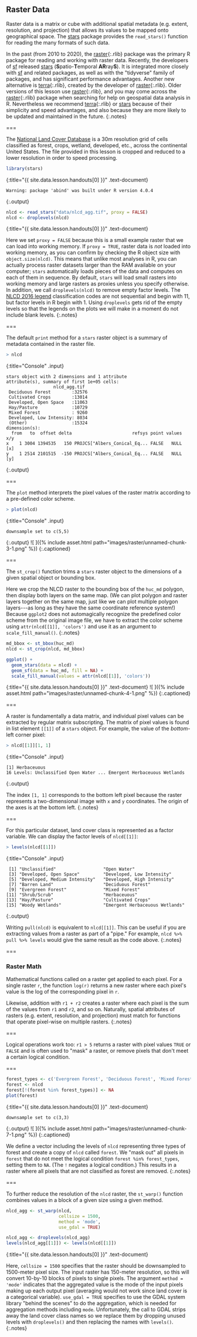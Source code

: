 ---
---

## Raster Data

Raster data is a matrix or cube with additional spatial metadata (e.g. extent,
resolution, and projection) that allows its values to be mapped onto geographical
space. The [stars][stars] package provides the `read_stars()` function
for reading the many formats of such data.

In the past (from 2010 to 2020), the [raster](){:.rlib} package was the primary R package 
for reading and working with raster data. Recently, the developers of [sf][sf]
released [stars][stars] (**S**patio-**T**emporal **AR**ray**S**). It is integrated
more closely with [sf][sf] and related packages, as well as with the "tidyverse"
family of packages, and has significant performance advantages. Another new alternative
is [terra](){:.rlib}, created by the developer of [raster](){:.rlib}. Older versions of this lesson
use [raster](){:.rlib}, and you may come across the [raster](){:.rlib} package when searching for help on
geospatial data analysis in R. Nevertheless we recommend [terra](){:.rlib} or [stars][stars] 
because of their simplicity and speed advantages, and also because they are more likely 
to be updated and maintained in the future.
{:.notes}

===

The [National Land Cover Database](http://www.mrlc.gov) is a 30m resolution grid
of cells classified as forest, crops, wetland, developed, etc., across the continental
United States.
The file provided in this lesson is cropped and reduced to a lower resolution in
order to speed processing.



~~~r
library(stars)
~~~
{:title="{{ site.data.lesson.handouts[0] }}" .text-document}


~~~
Warning: package 'abind' was built under R version 4.0.4
~~~
{:.output}


~~~r
nlcd <- read_stars("data/nlcd_agg.tif", proxy = FALSE)
nlcd <- droplevels(nlcd)
~~~
{:title="{{ site.data.lesson.handouts[0] }}" .text-document}


Here we set `proxy = FALSE` because this is a small example raster that we can
load into working memory. 
If `proxy = TRUE`, raster data is *not* loaded into working memory, as you can confirm
by checking the R object size with `object.size(nlcd)`. This means that unlike
most analyses in R, you can actually process raster datasets larger than the RAM
available on your computer; `stars` automatically loads pieces of the
data and computes on each of them in sequence. By default, `stars` will load small
rasters into working memory and large rasters as proxies unless you specify otherwise.
In addition, we call `droplevels(nlcd)` to remove empty factor levels. The 
[NLCD 2016 legend](https://www.mrlc.gov/data/legends/national-land-cover-database-2016-nlcd2016-legend)
classification codes are not sequential and begin with 11, but factor levels in R begin with 1. 
Using `droplevels` gets rid of the empty levels so that the legends on the plots 
we will make in a moment do not include blank levels.
{:.notes}

===

The default `print` method for a `stars` raster object is a summary of metadata contained
in the raster file.



~~~r
> nlcd
~~~
{:title="Console" .input}


~~~
stars object with 2 dimensions and 1 attribute
attribute(s), summary of first 1e+05 cells:
                  nlcd_agg.tif   
 Deciduous Forest        :32576  
 Cultivated Crops        :13014  
 Developed, Open Space   :11063  
 Hay/Pasture             :10729  
 Mixed Forest            : 9260  
 Developed, Low Intensity: 8034  
 (Other)                 :15324  
dimension(s):
  from   to  offset delta                       refsys point values x/y
x    1 3004 1394535   150 PROJCS["Albers_Conical_Eq... FALSE   NULL [x]
y    1 2514 2101515  -150 PROJCS["Albers_Conical_Eq... FALSE   NULL [y]
~~~
{:.output}


===

The `plot` method interprets the pixel values of the raster matrix according to a
pre-defined color scheme.



~~~r
> plot(nlcd)
~~~
{:title="Console" .input}


~~~
downsample set to c(5,5)
~~~
{:.output}
![ ]({% include asset.html path="images/raster/unnamed-chunk-3-1.png" %})
{:.captioned}

===

The `st_crop()` function trims a `stars` raster object to the dimensions of a given
spatial object or bounding box.

Here we crop the NLCD raster
to the bounding box of the `huc_md` polygon, then display both layers on the same map.
(We can plot polygon and raster layers together on the same map, just like we can plot
multiple polygon layers---as long as they have the same coordinate reference system!) 
Because `ggplot2` does not automagically recognize the predefined color scheme from the 
original image file, we have to extract the color scheme using
`attr(nlcd[[1]], 'colors')` and use it as an argument to `scale_fill_manual()`.
{:.notes}



~~~r
md_bbox <- st_bbox(huc_md)
nlcd <- st_crop(nlcd, md_bbox)

ggplot() +
  geom_stars(data = nlcd) +
  geom_sf(data = huc_md, fill = NA) +
  scale_fill_manual(values = attr(nlcd[[1]], 'colors'))
~~~
{:title="{{ site.data.lesson.handouts[0] }}" .text-document}
![ ]({% include asset.html path="images/raster/unnamed-chunk-4-1.png" %})
{:.captioned}

===

A raster is fundamentally a data matrix, and individual pixel values can be
extracted by regular matrix subscripting. The matrix of pixel values is found
in list element `[[1]]` of a `stars` object. For example, the value of
the _bottom_-left corner pixel:



~~~r
> nlcd[[1]][1, 1]
~~~
{:title="Console" .input}


~~~
[1] Herbaceuous
16 Levels: Unclassified Open Water ... Emergent Herbaceuous Wetlands
~~~
{:.output}


The index `[1, 1]` corresponds to the bottom left pixel because the raster
represents a two-dimensional image with `x` and `y` coordinates. The origin
of the axes is at the bottom left.
{:.notes}

===

For this particular dataset, land cover class is represented as a factor
variable. We can display the factor levels of `nlcd[[1]]`:



~~~r
> levels(nlcd[[1]])
~~~
{:title="Console" .input}


~~~
 [1] "Unclassified"                  "Open Water"                   
 [3] "Developed, Open Space"         "Developed, Low Intensity"     
 [5] "Developed, Medium Intensity"   "Developed, High Intensity"    
 [7] "Barren Land"                   "Deciduous Forest"             
 [9] "Evergreen Forest"              "Mixed Forest"                 
[11] "Shrub/Scrub"                   "Herbaceuous"                  
[13] "Hay/Pasture"                   "Cultivated Crops"             
[15] "Woody Wetlands"                "Emergent Herbaceuous Wetlands"
~~~
{:.output}


Writing `pull(nlcd)` is equivalent to `nlcd[[1]]`. This can be useful if 
you are extracting values from a raster as part of a "pipe." For example,
`nlcd %>% pull %>% levels` would give the same result as the code above.
{:.notes}

===

### Raster Math

Mathematical functions called on a raster get applied to each pixel. For a
single raster `r`, the function `log(r)` returns a new raster where each pixel's
value is the log of the corresponding pixel in `r`.

Likewise, addition with `r1 + r2` creates a raster where each pixel is the sum of the
values from `r1` and `r2`, and so on. Naturally, spatial attributes of rasters
(e.g. extent, resolution, and projection) must match for functions that operate
pixel-wise on multiple rasters.
{:.notes}

===

Logical operations work too: `r1 > 5` returns a raster with pixel values `TRUE`
or `FALSE` and is often used to "mask" a raster, or remove pixels that don't
meet a certain logical condition.

===



~~~r
forest_types <- c('Evergreen Forest', 'Deciduous Forest', 'Mixed Forest')
forest <- nlcd
forest[!(forest %in% forest_types)] <- NA
plot(forest)
~~~
{:title="{{ site.data.lesson.handouts[0] }}" .text-document}


~~~
downsample set to c(3,3)
~~~
{:.output}
![ ]({% include asset.html path="images/raster/unnamed-chunk-7-1.png" %})
{:.captioned}

We define a vector including the levels of `nlcd` representing three types of forest and
create a copy of `nlcd` called `forest`. We "mask out" all pixels in `forest` that do not meet
the logical condition `forest %in% forest_types`, setting them to `NA`. (The `!` negates a
logical condition.) This results in a raster 
where all pixels that are not classified as forest are removed.
{:.notes}

===

To further reduce the resolution of the `nlcd` raster, the `st_warp()`
function combines values in a block of a given size using a given method.



~~~r
nlcd_agg <- st_warp(nlcd,
                    cellsize = 1500, 
                    method = 'mode', 
                    use_gdal = TRUE)

nlcd_agg <- droplevels(nlcd_agg) 
levels(nlcd_agg[[1]]) <- levels(nlcd[[1]]) 
~~~
{:title="{{ site.data.lesson.handouts[0] }}" .text-document}


Here, `cellsize = 1500` specifies that the raster should be downsampled to 1500-meter
pixel size. The input raster has 150-meter resolution, so this will convert
10-by-10 blocks of pixels to single pixels.
The argument `method = 'mode'` indicates that the aggregated value is the 
mode of the input pixels making up each output pixel
(averaging would not work since land cover is a categorical variable). 
`use_gdal = TRUE` specifies to use the GDAL system library "behind the scenes" to
do the aggregation, which is needed for aggregation methods including `mode`.
Unfortunately, the call to GDAL strips away the land cover class names so we 
replace them by dropping unused levels with `droplevels()` and then replacing the names
with `levels()`.
{:.notes}

[sf]: https://r-spatial.github.io/sf/
[stars]: https://r-spatial.github.io/stars/
